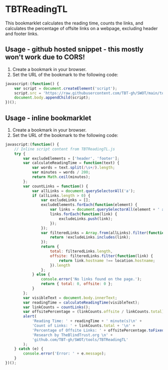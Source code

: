 # TBTReadingTL
This bookmarklet calculates the reading time, counts the links, and calculates the percentage of offsite links on a webpage, excluding header and footer links.

## Usage - github hosted snippet - this mostly won't work due to CORS!
1. Create a bookmark in your browser.
2. Set the URL of the bookmark to the following code:
```javascript
javascript:(function() {
    var script = document.createElement('script');
    script.src = 'https://raw.githubusercontent.com/TBT-gh/SWOT/main/tools/TBTReadingTL/TBTReadingTL.js';
    document.body.appendChild(script);
})();
```
## Usage - inline bookmarklet
1. Create a bookmark in your browser.
2. Set the URL of the bookmark to the following code:
```javascript
javascript:(function() {
    // Inline script content from TBTReadingTL.js
    try {
        var excludeElements = ['header', 'footer'];
        var calculateReadingTime = function(text) {
            var words = text.split(/\s+/).length;
            var minutes = words / 200;
            return Math.ceil(minutes);
        };
        var countLinks = function() {
            var allLinks = document.querySelectorAll('a');
            if (allLinks.length > 0) {
                var excludeLinks = [];
                excludeElements.forEach(function(element) {
                    var links = document.querySelectorAll(element + ' a');
                    links.forEach(function(link) {
                        excludeLinks.push(link);
                    });
                });
                var filteredLinks = Array.from(allLinks).filter(function(link) {
                    return !excludeLinks.includes(link);
                });
                return {
                    total: filteredLinks.length,
                    offsite: filteredLinks.filter(function(link) {
                        return link.hostname !== location.hostname;
                    }).length
                };
            } else {
                console.error('No links found on the page.');
                return { total: 0, offsite: 0 };
            }
        };
        var visibleText = document.body.innerText;
        var readingTime = calculateReadingTime(visibleText);
        var linkCounts = countLinks();
        var offsitePercentage = (linkCounts.offsite / linkCounts.total) * 100;
        alert(
            'Reading Time: ' + readingTime + ' minute(s)\n' +
            'Count of Links: ' + linkCounts.total + '\n' +
            'Percentage of Offsite Links: ' + offsitePercentage.toFixed(2) + '%\n\n' +
            'Research by TheBlindTrust.org \n' +
            'github.com/TBT-gh/SWOT/tools/TBTReadingTL'
        );
    } catch (e) {
        console.error('Error: ' + e.message);
    }
})();
